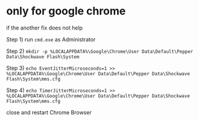 # only for google chrome
if the another fix does not help

Step 1) 
run `cmd.exe` as Administrator

Step 2)
`mkdir -p %LOCALAPPDATA%\Google\Chrome\User Data\Default\Pepper Data\Shockwave Flash\System`

Step 3)
`echo EventJitterMicroseconds=1 >> %LOCALAPPDATA%\Google\Chrome\User Data\Default\Pepper Data\Shockwave Flash\System\mms.cfg`

Step 4)
`echo TimerJitterMicroseconds=1 >> %LOCALAPPDATA%\Google\Chrome\User Data\Default\Pepper Data\Shockwave Flash\System\mms.cfg`

close and restart Chrome Browser
